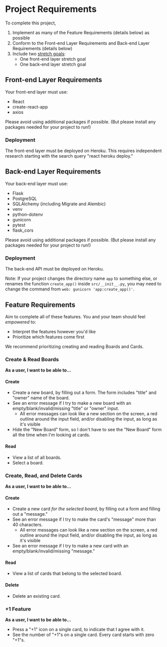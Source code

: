 # Project Requirements

To complete this project,

1. Implement as many of the Feature Requirements (details below) as possible
1. Conform to the Front-end Layer Requirements and Back-end Layer Requirements (details below)
1. Include two [stretch goals](./stretch-goals.md):
    - One front-end layer stretch goal
    - One back-end layer stretch goal

## Front-end Layer Requirements

Your front-end layer must use:

- React
- create-react-app
- axios

Please avoid using additional packages if possible. (But please install any packages needed for your project to run!)

### Deployment

The front-end layer must be deployed on Heroku. This requires independent research starting with the search query "react heroku deploy."

## Back-end Layer Requirements

Your back-end layer must use:

- Flask
- PostgreSQL
- SQLAlchemy (including Migrate and Alembic)
- venv
- python-dotenv
- gunicorn
- pytest
- flask_cors

Please avoid using additional packages if possible. (But please install any packages needed for your project to run!)

### Deployment

The back-end API must be deployed on Heroku.

Note: If your project changes the directory name `app` to something else, or renames the function `create_app()` inside `src/__init__.py`, you may need to change the command from `web: gunicorn 'app:create_app()'`.

## Feature Requirements

Aim to complete all of these features. You and your team should feel *empowered* to:

- Interpret the features however you'd like
- Prioritize which features come first

We recommend prioritizing creating and reading Boards and Cards.

### Create & Read Boards

**As a user, I want to be able to...**

#### Create

- Create a new board, by filling out a form. The form includes "title" and "owner" name of the board.
- See an error message if I try to make a new board with an empty/blank/invalid/missing "title" or "owner" input.
    - All error messages can look like a new section on the screen, a red outline around the input field, and/or disabling the input, as long as it's visible
- Hide the "New Board" form, so I don't have to see the "New Board" form all the time when I'm looking at cards.

#### Read

- View a list of all boards.
- Select a board.

### Create, Read, and Delete Cards

**As a user, I want to be able to...**

#### Create

- Create a new card _for the selected board_, by filling out a form and filling out a "message."
- See an error message if I try to make the card's "message" more than 40 characters.
    - All error messages can look like a new section on the screen, a red outline around the input field, and/or disabling the input, as long as it's visible
- See an error message if I try to make a new card with an empty/blank/invalid/missing "message."

#### Read

- View a list of cards that belong to the selected board.

#### Delete

- Delete an existing card.

### +1 Feature

**As a user, I want to be able to...**

- Press a "+1" icon on a single card, to indicate that I agree with it.
- See the number of "+1"s on a single card. Every card starts with zero "+1"s.
